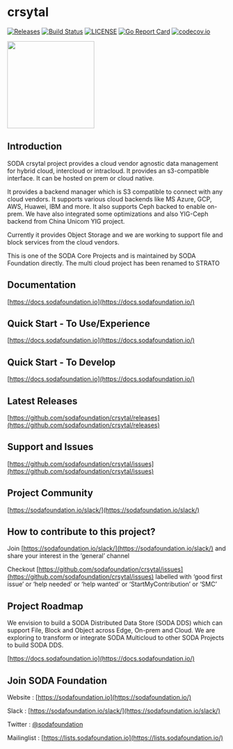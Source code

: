 # crsytal

[![Releases](https://img.shields.io/github/release/sodafoundation/crsytal/all.svg?style=flat-square)](https://github.com/sodafoundation/crsytal/releases)
[![Build Status](https://github.com/sodafoundation/crsytal/actions/workflows/ci.yml/badge.svg)](https://github.com/sodafoundation/crsytal/actions/workflows/ci.yml)
[![LICENSE](https://img.shields.io/github/license/sodafoundation/crsytal.svg?style=flat-square)](https://github.com/sodafoundation/crsytal/blob/master/LICENSE)
[![Go Report Card](https://goreportcard.com/badge/github.com/sodafoundation/crsytal?branch=master)](https://goreportcard.com/report/github.com/sodafoundation/crsytal)
[![codecov.io](https://codecov.io/github/sodafoundation/crsytal/coverage.svg?branch=master)](https://codecov.io/github/sodafoundation/crsytal?branch=master)

<img src="https://sodafoundation.io/wp-content/uploads/2020/01/SODA_logo_outline_color_800x800.png" width="200" height="200">

## Introduction

SODA crsytal project provides a cloud vendor agnostic data management for hybrid cloud, intercloud or intracloud. It provides an s3-compatible interface. It can be hosted on prem or cloud native.

It provides a backend manager which is S3 compatible to connect with any cloud vendors. It supports various cloud backends like MS Azure, GCP, AWS, Huawei, IBM and more. It also supports Ceph backed to enable on-prem. We have also integrated some optimizations and also YIG-Ceph backend from China Unicom YIG project.

Currently it provides Object Storage and we are working to support file and block services from the cloud vendors.

This is one of the SODA Core Projects and is maintained by SODA Foundation directly.
The multi cloud project has been renamed to STRATO

## Documentation

[https://docs.sodafoundation.io](https://docs.sodafoundation.io/)

## Quick Start - To Use/Experience

[https://docs.sodafoundation.io](https://docs.sodafoundation.io/)

## Quick Start - To Develop

[https://docs.sodafoundation.io](https://docs.sodafoundation.io/)

## Latest Releases

[https://github.com/sodafoundation/crsytal/releases](https://github.com/sodafoundation/crsytal/releases)

## Support and Issues

[https://github.com/sodafoundation/crsytal/issues](https://github.com/sodafoundation/crsytal/issues)

## Project Community

[https://sodafoundation.io/slack/](https://sodafoundation.io/slack/)

## How to contribute to this project?

Join [https://sodafoundation.io/slack/](https://sodafoundation.io/slack/) and share your interest in the ‘general’ channel

Checkout [https://github.com/sodafoundation/crsytal/issues](https://github.com/sodafoundation/crsytal/issues) labelled with ‘good first issue’ or ‘help needed’ or ‘help wanted’ or ‘StartMyContribution’ or ‘SMC’

## Project Roadmap

We envision to build a SODA Distributed Data Store (SODA DDS) which can support File, Block and Object across Edge, On-prem and Cloud. We are exploring to transform or integrate SODA Multicloud to other SODA Projects to build SODA DDS.

[https://docs.sodafoundation.io](https://docs.sodafoundation.io/)

## Join SODA Foundation

Website : [https://sodafoundation.io](https://sodafoundation.io/)

Slack  : [https://sodafoundation.io/slack/](https://sodafoundation.io/slack/)

Twitter  : [@sodafoundation](https://twitter.com/sodafoundation)

Mailinglist  : [https://lists.sodafoundation.io](https://lists.sodafoundation.io/)

